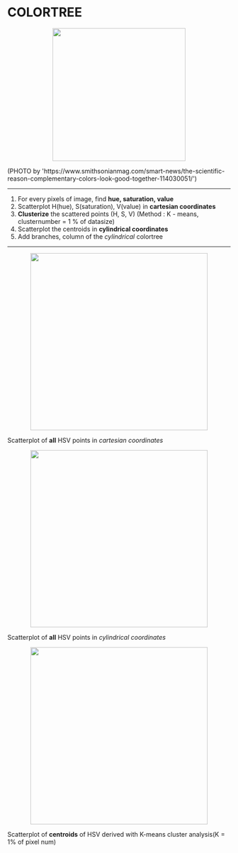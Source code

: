 # COLORTREE

<p align="center">
  <img src="https://github.com/suhyuuk/COLORTREE/blob/main/opposite.jpg"  img width="300px"/>
<p/>
(PHOTO by 'https://www.smithsonianmag.com/smart-news/the-scientific-reason-complementary-colors-look-good-together-114030051/')

***
1. For every pixels of image, find **hue, saturation, value**
2. Scatterplot H(hue), S(saturation), V(value) in **cartesian coordinates**
3. **Clusterize** the scattered points (H, S, V) (Method : K - means, clusternumber = 1 % of datasize)
4. Scatterplot the centroids in **cylindrical coordinates**
5. Add branches, column of the *cylindrical* colortree

***

<p align="center">
  <img src="https://github.com/suhyuuk/COLORTREE/blob/main/cartesian_opposite.png"  img width="400px"/>
<p/>

Scatterplot of **all** HSV points in *cartesian coordinates*



<p align="center">
  <img src="https://github.com/suhyuuk/COLORTREE/blob/main/cylindrical_opposite.png"  img width="400px"/>
<p/>

Scatterplot of **all** HSV points in *cylindrical coordinates*



<p align="center">
  <img src="https://github.com/suhyuuk/COLORTREE/blob/main/cylindrical_opposite_1per_centroids.png"  img width="400px"/>
<p/>

Scatterplot of **centroids** of HSV derived with K-means cluster analysis(K = 1% of pixel num)
